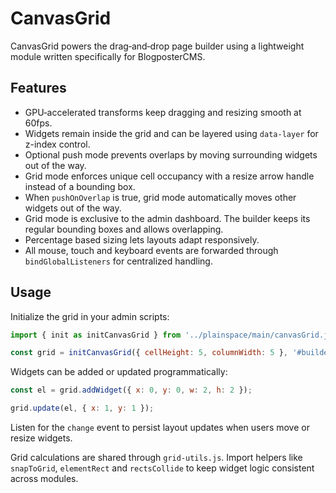 # CanvasGrid

CanvasGrid powers the drag‑and‑drop page builder using a lightweight module written specifically for BlogposterCMS.

## Features

- GPU‑accelerated transforms keep dragging and resizing smooth at 60fps.
- Widgets remain inside the grid and can be layered using `data-layer` for z-index control.
- Optional push mode prevents overlaps by moving surrounding widgets out of the way.
- Grid mode enforces unique cell occupancy with a resize arrow handle instead of a bounding box.
- When `pushOnOverlap` is true, grid mode automatically moves other widgets out of the way.
- Grid mode is exclusive to the admin dashboard. The builder keeps its regular bounding boxes and allows overlapping.
- Percentage based sizing lets layouts adapt responsively.
- All mouse, touch and keyboard events are forwarded through `bindGlobalListeners` for centralized handling.

## Usage

Initialize the grid in your admin scripts:

```js
import { init as initCanvasGrid } from '../plainspace/main/canvasGrid.js';

const grid = initCanvasGrid({ cellHeight: 5, columnWidth: 5 }, '#builderGrid');
```

Widgets can be added or updated programmatically:

```js
const el = grid.addWidget({ x: 0, y: 0, w: 2, h: 2 });

grid.update(el, { x: 1, y: 1 });
```

Listen for the `change` event to persist layout updates when users move or resize widgets.

Grid calculations are shared through `grid-utils.js`. Import helpers like
`snapToGrid`, `elementRect` and `rectsCollide` to keep widget logic
consistent across modules.
